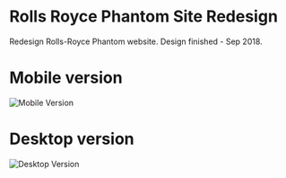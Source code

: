 # Rolls Royce Phantom Site Redesign
 Redesign Rolls-Royce Phantom website. Design finished - Sep 2018.

<h1>Mobile version</h1>
<img src="https://user-images.githubusercontent.com/59784467/91668311-d579f880-eb46-11ea-9e93-d0e71ce5f296.jpg" alt="Mobile Version">

<h1>Desktop version</h1>
<img src="https://user-images.githubusercontent.com/59784467/91668329-ef1b4000-eb46-11ea-8921-92ba285b52c7.jpg" alt="Desktop Version">
